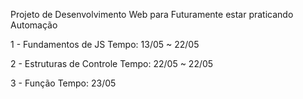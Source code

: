Projeto de Desenvolvimento Web para Futuramente estar praticando Automação

1 - Fundamentos de JS 
Tempo: 13/05  ~ 22/05

2 - Estruturas de Controle
Tempo: 22/05 ~ 22/05

3 - Função
Tempo: 23/05